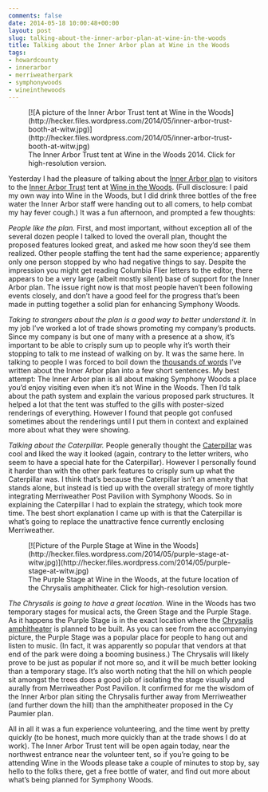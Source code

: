 ```yaml
---
comments: false
date: 2014-05-18 10:00:48+00:00
layout: post
slug: talking-about-the-inner-arbor-plan-at-wine-in-the-woods
title: Talking about the Inner Arbor plan at Wine in the Woods
tags:
- howardcounty
- innerarbor
- merriweatherpark
- symphonywoods
- wineinthewoods
---
```


<figure markdown="1">
[![A picture of the Inner Arbor Trust tent at Wine in the Woods](http://hecker.files.wordpress.com/2014/05/inner-arbor-trust-booth-at-witw.jpg)](http://hecker.files.wordpress.com/2014/05/inner-arbor-trust-booth-at-witw.jpg)
<figcaption>The Inner Arbor Trust tent at Wine in the Woods 2014. Click for high-resolution version.</figcaption>
</figure>

Yesterday I had the pleasure of talking about the [Inner Arbor plan](/2014/04/23/a-better-plan-for-symphony-woods/) to visitors to the [Inner Arbor Trust](http://inartrust.org/) tent at [Wine in the Woods](http://www.wineinthewoods.com/). (Full disclosure: I paid my own way into Wine in the Woods, but I did drink three bottles of the free water the Inner Arbor staff were handing out to all comers, to help combat my hay fever cough.) It was a fun afternoon, and prompted a few thoughts:

_People like the plan._ First, and most important, without exception all of the several dozen people I talked to loved the overall plan, thought the proposed features looked great, and asked me how soon they’d see them realized. Other people staffing the tent had the same experience; apparently only one person stopped by who had negative things to say. Despite the impression you might get reading Columbia Flier letters to the editor, there appears to be a very large (albeit mostly silent) base of support for the Inner Arbor plan. The issue right now is that most people haven’t been following events closely, and don’t have a good feel for the progress that’s been made in putting together a solid plan for enhancing Symphony Woods.

_Taking to strangers about the plan is a good way to better understand it._ In my job I’ve worked a lot of trade shows promoting my company’s products. Since my company is but one of many with a presence at a show, it’s important to be able to crisply sum up to people why it’s worth their stopping to talk to me instead of walking on by. It was the same here. In talking to people I was forced to boil down the [thousands of words](/tag/innerarbor/) I’ve written about the Inner Arbor plan into a few short sentences. My best attempt: The Inner Arbor plan is all about making Symphony Woods a place you’d enjoy visiting even when it’s not Wine in the Woods. Then I’d talk about the path system and explain the various proposed park structures. It helped a lot that the tent was stuffed to the gills with poster-sized renderings of everything. However I found that people got confused sometimes about the renderings until I put them in context and explained more about what they were showing.

_Talking about the Caterpillar._ People generally thought the [Caterpillar](/2013/12/08/the-inner-arbor-plan-takes-shape-part-5/) was cool and liked the way it looked (again, contrary to the letter writers, who seem to have a special hate for the Caterpillar). However I personally found it harder than with the other park features to crisply sum up what the Caterpillar was. I think that’s because the Caterpillar isn’t an amenity that stands alone, but instead is tied up with the overall strategy of more tightly integrating Merriweather Post Pavilion with Symphony Woods. So in explaining the Caterpillar I had to explain the strategy, which took more time. The best short explanation I came up with is that the Caterpillar is what’s going to replace the unattractive fence currently enclosing Merriweather.
<figure markdown="1">
[![Picture of the Purple Stage at Wine in the Woods](http://hecker.files.wordpress.com/2014/05/purple-stage-at-witw.jpg)](http://hecker.files.wordpress.com/2014/05/purple-stage-at-witw.jpg)
<figcaption>The Purple Stage at Wine in the Woods, at the future location of the Chrysalis amphitheater. Click for high-resolution version.</figcaption>
</figure>


_The Chrysalis is going to have a great location._ Wine in the Woods has two temporary stages for musical acts, the Green Stage and the Purple Stage. As it happens the Purple Stage is in the exact location where the [Chrysalis amphitheater](/2013/12/09/the-inner-arbor-plan-takes-shape-part-6/) is planned to be built. As you can see from the accompanying picture, the Purple Stage was a popular place for people to hang out and listen to music. (In fact, it was apparently so popular that vendors at that end of the park were doing a booming business.) The Chrysalis will likely prove to be just as popular if not more so, and it will be much better looking than a temporary stage. It’s also worth noting that the hill on which people sit amongst the trees does a good job of isolating the stage visually and aurally from Merriweather Post Pavilion. It confirmed for me the wisdom of the Inner Arbor plan siting the Chrysalis further away from Merriweather (and further down the hill) than the amphitheater proposed in the Cy Paumier plan.

All in all it was a fun experience volunteering, and the time went by pretty quickly (to be honest, much more quickly than at the trade shows I do at work). The Inner Arbor Trust tent will be open again today, near the northwest entrance near the volunteer tent, so if you’re going to be attending Wine in the Woods please take a couple of minutes to stop by, say hello to the folks there, get a free bottle of water, and find out more about what’s being planned for Symphony Woods. 
